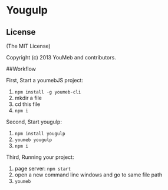 Yougulp
================

## License

(The MIT License)

Copyright (c) 2013 YouMeb and contributors.


##Workflow 

First, Start a youmebJS project:

1. `npm install -g youmeb-cli`
2. mkdir a file
3. cd this file
4. `npm i`

Second, Start yougulp:

1. `npm install yougulp`
2. `youmeb yougulp`
3. `npm i`

Third, Running your project:

1. page server: `npm start`
2. open a new command line windows and go to same file path
3. `youmeb` 
